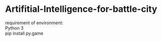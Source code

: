 # Artifitial-Intelligence-for-battle-city
requirement of environment:  
Python 3  
pip install py.game   
